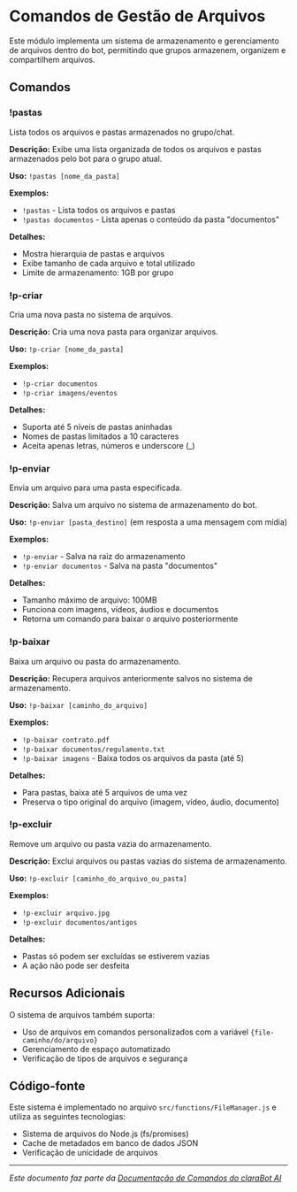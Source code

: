 # Comandos de Gestão de Arquivos

Este módulo implementa um sistema de armazenamento e gerenciamento de arquivos dentro do bot, permitindo que grupos armazenem, organizem e compartilhem arquivos.

## Comandos

### !pastas

Lista todos os arquivos e pastas armazenados no grupo/chat.

**Descrição:** Exibe uma lista organizada de todos os arquivos e pastas armazenados pelo bot para o grupo atual.

**Uso:** `!pastas [nome_da_pasta]`

**Exemplos:**
- `!pastas` - Lista todos os arquivos e pastas
- `!pastas documentos` - Lista apenas o conteúdo da pasta "documentos"

**Detalhes:**
- Mostra hierarquia de pastas e arquivos
- Exibe tamanho de cada arquivo e total utilizado
- Limite de armazenamento: 1GB por grupo

### !p-criar

Cria uma nova pasta no sistema de arquivos.

**Descrição:** Cria uma nova pasta para organizar arquivos.

**Uso:** `!p-criar [nome_da_pasta]`

**Exemplos:**
- `!p-criar documentos`
- `!p-criar imagens/eventos`

**Detalhes:**
- Suporta até 5 níveis de pastas aninhadas
- Nomes de pastas limitados a 10 caracteres
- Aceita apenas letras, números e underscore (_)

### !p-enviar

Envia um arquivo para uma pasta especificada.

**Descrição:** Salva um arquivo no sistema de armazenamento do bot.

**Uso:** `!p-enviar [pasta_destino]` (em resposta a uma mensagem com mídia)

**Exemplos:**
- `!p-enviar` - Salva na raiz do armazenamento
- `!p-enviar documentos` - Salva na pasta "documentos"

**Detalhes:**
- Tamanho máximo de arquivo: 100MB
- Funciona com imagens, vídeos, áudios e documentos
- Retorna um comando para baixar o arquivo posteriormente

### !p-baixar

Baixa um arquivo ou pasta do armazenamento.

**Descrição:** Recupera arquivos anteriormente salvos no sistema de armazenamento.

**Uso:** `!p-baixar [caminho_do_arquivo]`

**Exemplos:**
- `!p-baixar contrato.pdf`
- `!p-baixar documentos/regulamento.txt`
- `!p-baixar imagens` - Baixa todos os arquivos da pasta (até 5)

**Detalhes:**
- Para pastas, baixa até 5 arquivos de uma vez
- Preserva o tipo original do arquivo (imagem, vídeo, áudio, documento)

### !p-excluir

Remove um arquivo ou pasta vazia do armazenamento.

**Descrição:** Exclui arquivos ou pastas vazias do sistema de armazenamento.

**Uso:** `!p-excluir [caminho_do_arquivo_ou_pasta]`

**Exemplos:**
- `!p-excluir arquivo.jpg`
- `!p-excluir documentos/antigos`

**Detalhes:**
- Pastas só podem ser excluídas se estiverem vazias
- A ação não pode ser desfeita

## Recursos Adicionais

O sistema de arquivos também suporta:

- Uso de arquivos em comandos personalizados com a variável `{file-caminho/do/arquivo}`
- Gerenciamento de espaço automatizado
- Verificação de tipos de arquivos e segurança

## Código-fonte

Este sistema é implementado no arquivo `src/functions/FileManager.js` e utiliza as seguintes tecnologias:
- Sistema de arquivos do Node.js (fs/promises)
- Cache de metadados em banco de dados JSON
- Verificação de unicidade de arquivos

---

*Este documento faz parte da [Documentação de Comandos do claraBot AI](README.md#documentação-dos-comandos)*
